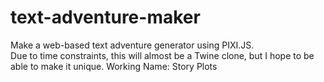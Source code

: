 # text-adventure-maker
Make a web-based text adventure generator using PIXI.JS.  
Due to time constraints, this will almost be a Twine clone, but I hope to be able to make it unique.
Working Name: Story Plots 